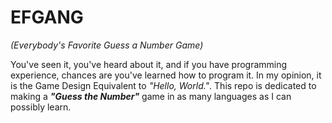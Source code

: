 # EFGANG
*(Everybody's Favorite Guess a Number Game)*

You've seen it, you've heard about it, and if you have programming experience, chances are you've learned how to program it. In my opinion, it is the Game Design Equivalent to *"Hello, World."*.
This repo is dedicated to making a ***"Guess the Number"*** game in as many languages as I can possibly learn.
